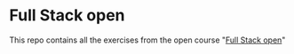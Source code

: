 # Full Stack open
This repo contains all the exercises from the open course "[Full Stack open](https://fullstackopen.com/en/)"
